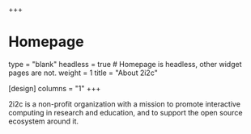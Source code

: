 +++
# Homepage
type = "blank"
headless = true  # Homepage is headless, other widget pages are not.
weight = 1
title = "About 2i2c"

[design]
  columns = "1"
+++

2i2c is a non-profit organization with a mission to promote interactive computing
in research and education, and to support the open source ecosystem around it.
